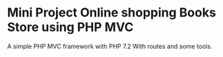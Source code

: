 Mini Project Online shopping Books Store using PHP MVC
=============

A simple PHP MVC framework with PHP 7.2 With routes and some tools.